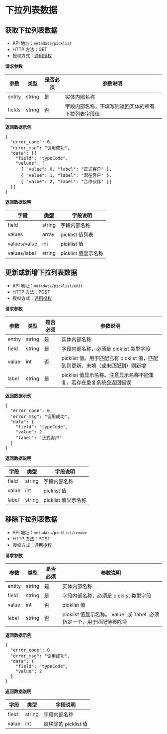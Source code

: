 # 下拉列表数据

## 获取下拉列表数据

- API 地址：`metadata/picklist`
- HTTP 方法：GET
- 授权方式：[通用授权](auth-intro.html)

**请求参数**
<table>
<thead>
	<tr>
		<th>参数</th>
		<th>类型</th>
		<th>是否必须</th>
		<th>参数说明</th>
	</tr>
</thead>
<tbody>
	<tr>
		<td>entity</td>
		<td>string</td>
		<td>是</td>
		<td>实体内部名称</td>
	</tr>
  <tr>
		<td>fields</td>
		<td>string</td>
		<td>否</td>
		<td>字段内部名称，不填写则返回实体的所有下拉列表字段值</td>
	</tr>
</tbody>
</table>

**返回数据示例**

<pre>
{
  "error_code": 0,
  "error_msg": "调用成功",
  "data": [{
    "field": "typeCode",
    "values": [
      { "value": 0, "label": "正式客户" },
      { "value": 1, "label": "潜在客户" },
      { "value": 2, "label": "合作伙伴" }]
  }]
}
</pre>

**返回数据说明**
<table>
<thead>
	<tr>
		<th>字段</th>
		<th>类型</th>
		<th>字段说明</th>
	</tr>
</thead>
<tbody>
	<tr>
		<td>field</td>
		<td>string</td>
		<td>字段内部名称</td>
	</tr>
  <tr>
		<td>values</td>
		<td>array</td>
		<td>picklist 值列表</td>
	</tr>
  <tr>
		<td>values/value</td>
		<td>int</td>
		<td>picklist 值</td>
	</tr>
  <tr>
		<td>values/label</td>
		<td>string</td>
		<td>picklist 值显示名称</td>
	</tr>
</tbody>
</table>

## 更新或新增下拉列表数据

- API 地址：`metadata/picklist/edit`
- HTTP 方法：POST
- 授权方式：[通用授权](auth-intro.html)

**请求参数**
<table>
<thead>
	<tr>
		<th>参数</th>
		<th>类型</th>
		<th>是否必须</th>
		<th>参数说明</th>
	</tr>
</thead>
<tbody>
	<tr>
		<td>entity</td>
		<td>string</td>
		<td>是</td>
		<td>实体内部名称</td>
	</tr>
  <tr>
		<td>field</td>
		<td>string</td>
		<td>是</td>
		<td>字段内部名称，必须是 picklist 类型字段</td>
	</tr>
	<tr>
		<td>value</td>
		<td>int</td>
		<td>否</td>
		<td>picklist 值。用于匹配已有 picklist 值，匹配到则更新，未填（或未匹配到）则新增</td>
	</tr>
  <tr>
		<td>label</td>
		<td>string</td>
		<td>是</td>
		<td>picklist 值显示名称。注意显示名称不能重复，若存在重复系统会返回错误</td>
	</tr>
</tbody>
</table>

**返回数据示例**

<pre>
{
  "error_code": 0,
  "error_msg": "调用成功",
  "data": {
    "field": "typeCode",
    "value": 2,
    "label": "正式客户"
  }
}
</pre>

**返回数据说明**
<table>
<thead>
	<tr>
		<th>字段</th>
		<th>类型</th>
		<th>字段说明</th>
	</tr>
</thead>
<tbody>
	<tr>
		<td>field</td>
		<td>string</td>
		<td>字段内部名称</td>
	</tr>
	<tr>
		<td>value</td>
		<td>int</td>
		<td>picklist 值</td>
	</tr>
  <tr>
		<td>label</td>
		<td>string</td>
		<td>picklist 值显示名称</td>
	</tr>
</tbody>
</table>

## 移除下拉列表数据

- API 地址：`metadata/picklist/remove`
- HTTP 方法：POST
- 授权方式：[通用授权](auth-intro.html)

**请求参数**
<table>
<thead>
	<tr>
		<th>参数</th>
		<th>类型</th>
		<th>是否必须</th>
		<th>参数说明</th>
	</tr>
</thead>
<tbody>
	<tr>
		<td>entity</td>
		<td>string</td>
		<td>是</td>
		<td>实体内部名称</td>
	</tr>
  <tr>
		<td>field</td>
		<td>string</td>
		<td>是</td>
		<td>字段内部名称，必须是 picklist 类型字段</td>
	</tr>
	<tr>
		<td>value</td>
		<td>int</td>
		<td>否</td>
		<td>picklist 值</td>
	</tr>
  <tr>
		<td>label</td>
		<td>string</td>
		<td>否</td>
		<td>picklist 值显示名称。`value` 或 `label` 必须指定一个，用于匹配待移除项</td>
	</tr>
</tbody>
</table>

**返回数据示例**

<pre>
{
  "error_code": 0,
  "error_msg": "调用成功",
  "data": {
    "field": "typeCode",
    "value": 2
  }
}
</pre>

**返回数据说明**
<table>
<thead>
	<tr>
		<th>字段</th>
		<th>类型</th>
		<th>字段说明</th>
	</tr>
</thead>
<tbody>
	<tr>
		<td>field</td>
		<td>string</td>
		<td>字段内部名称</td>
	</tr>
	<tr>
		<td>value</td>
		<td>int</td>
		<td>被移除的 picklist 值</td>
	</tr>
</tbody>
</table>
